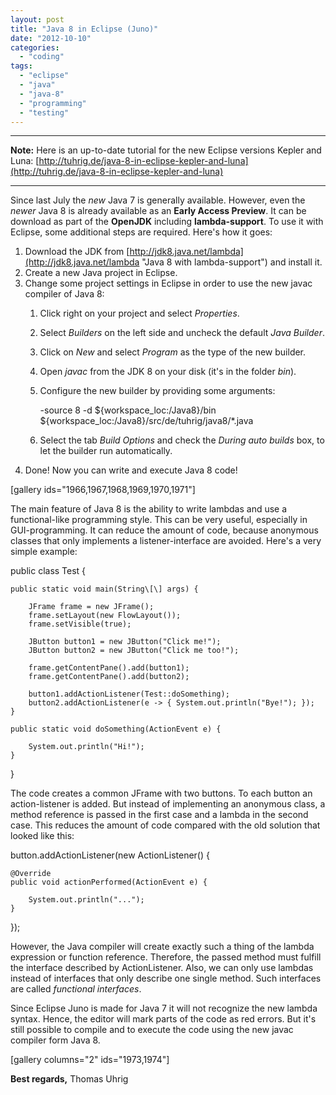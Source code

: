 ```yaml
---
layout: post
title: "Java 8 in Eclipse (Juno)"
date: "2012-10-10"
categories: 
  - "coding"
tags: 
  - "eclipse"
  - "java"
  - "java-8"
  - "programming"
  - "testing"
---
```


* * *

**Note:** Here is an up-to-date tutorial for the new Eclipse versions Kepler and Luna: [http://tuhrig.de/java-8-in-eclipse-kepler-and-luna](http://tuhrig.de/java-8-in-eclipse-kepler-and-luna)

* * *

Since last July the _new_ Java 7 is generally available. However, even the _newer_ Java 8 is already available as an **Early Access Preview**. It can be download as part of the **OpenJDK** including **lambda-support**. To use it with Eclipse, some additional steps are required. Here's how it goes:

1. Download the JDK from [http://jdk8.java.net/lambda](http://jdk8.java.net/lambda "Java 8 with lambda-support") and install it.
2. Create a new Java project in Eclipse.
3. Change some project settings in Eclipse in order to use the new javac compiler of Java 8:
    1. Click right on your project and select _Properties_.
    2. Select _Builders_ on the left side and uncheck the default _Java Builder_.
    3. Click on _New_ and select _Program_ as the type of the new builder.
    4. Open _javac_ from the JDK 8 on your disk (it's in the folder _bin_).
    5. Configure the new builder by providing some arguments:
        
        \-source 8
        -d ${workspace\_loc:/Java8}/bin
        ${workspace\_loc:/Java8}/src/de/tuhrig/java8/\*.java
        
    6. Select the tab _Build Options_ and check the _During auto builds_ box, to let the builder run automatically.
4. Done! Now you can write and execute Java 8 code!

\[gallery ids="1966,1967,1968,1969,1970,1971"\]

The main feature of Java 8 is the ability to write lambdas and use a functional-like programming style. This can be very useful, especially in GUI-programming. It can reduce the amount of code, because anonymous classes that only implements a listener-interface are avoided. Here's a very simple example:

public class Test {

    public static void main(String\[\] args) {

        JFrame frame = new JFrame();
        frame.setLayout(new FlowLayout());
        frame.setVisible(true);
		
        JButton button1 = new JButton("Click me!");
        JButton button2 = new JButton("Click me too!");
		
        frame.getContentPane().add(button1);
        frame.getContentPane().add(button2);
		
        button1.addActionListener(Test::doSomething);
        button2.addActionListener(e -> { System.out.println("Bye!"); });
    }
	
    public static void doSomething(ActionEvent e) {
		
        System.out.println("Hi!");
    }
}

The code creates a common JFrame with two buttons. To each button an action-listener is added. But instead of implementing an anonymous class, a method reference is passed in the first case and a lambda in the second case. This reduces the amount of code compared with the old solution that looked like this:

button.addActionListener(new ActionListener() {
			
    @Override
    public void actionPerformed(ActionEvent e) {

        System.out.println("...");
    }
});

However, the Java compiler will create exactly such a thing of the lambda expression or function reference. Therefore, the passed method must fulfill the interface described by ActionListener. Also, we can only use lambdas instead of interfaces that only describe one single method. Such interfaces are called _functional interfaces_.

Since Eclipse Juno is made for Java 7 it will not recognize the new lambda syntax. Hence, the editor will mark parts of the code as red errors. But it's still possible to compile and to execute the code using the new javac compiler form Java 8.

\[gallery columns="2" ids="1973,1974"\]

**Best regards,** Thomas Uhrig
